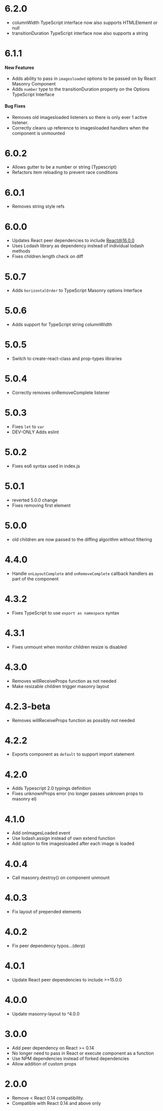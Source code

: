 6.2.0
=====
- columnWidth TypeScript interface now also supports HTMLElement or null
- transitionDuration TypeScript interface now also supports a string

6.1.1
=====
#### New Features
- Adds ability to pass in `imagesloaded` options to be passed on by React Masonry Component
- Adds `number` type to the transitionDuration property on the Options TypeScript Interface

#### Bug Fixes
- Removes old imagesloaded listeners so there is only ever 1 active listener.
- Correctly cleans up reference to imagesloaded handlers when the component is unmounted

6.0.2
=====
- Allows gutter to be a number or string (Typescript)
- Refactors item reloading to prevent race conditions

6.0.1
=====
- Removes string style refs

6.0.0
=====
- Updates React peer dependencies to include React@16.0.0
- Uses Lodash library as dependency instead of individual lodash methods
- Fixes children.length check on diff

5.0.7
=====
- Adds `horizontalOrder` to TypeScript Masonry options Interface

5.0.6
=====
- Adds support for TypeScript string columnWidth

5.0.5
=====
- Switch to create-react-class and prop-types libraries

5.0.4
=====
- Correctly removes onRemoveComplete listener

5.0.3
=====
- Fixes `let` to `var`
- DEV-ONLY Adds eslint

5.0.2
=====
- Fixes es6 syntax used in index.js

5.0.1
=====
- reverted 5.0.0 change
- Fixes removing first element

5.0.0
=====
- old children are now passed to the diffing algorithm without filtering 
 
4.4.0
=====
- Handle `onLayoutComplete` and `onRemoveComplete` callback handlers as part of the component  

4.3.2
=====
- Fixes TypeScript to use `export as namespace` syntax

4.3.1
=====
- Fixes unmount when monitor children resize is disabled

4.3.0
=====
- Removes willReceiveProps function as not needed
- Make resizable children trigger masonry layout

4.2.3-beta
==========
- Removes willReceiveProps function as possibly not needed

4.2.2
=====
- Exports component as `default` to support import statement

4.2.0
=====
- Adds Typescript 2.0 typings definition
- Fixes unknownProps error (no longer passes unknown props to masonry el)

4.1.0
=====
- Add onImagesLoaded event
- Use lodash.assign instead of own extend function
- Add option to fire imagesloaded after each image is loaded 

4.0.4
=====
- Call masonry.destroy() on component unmount

4.0.3
=====
- Fix layout of prepended elements

4.0.2
=====
- Fix peer dependency typos...(derp)

4.0.1
=====
- Update React peer dependencies to include >=15.0.0

4.0.0
=====
- Update masonry-layout to ^4.0.0

3.0.0
=====
- Add peer dependency on React >= 0.14
- No longer need to pass in React or execute component as a function
- Use NPM dependencies instead of forked dependencies
- Allow addition of custom props

2.0.0
=====
- Remove < React 0.14 compatibility.
- Compatible with React 0.14 and above only
